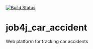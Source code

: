 [![Build Status](https://travis-ci.org/BaikovSergey/job4j_car_accident.svg?branch=main)](https://travis-ci.org/BaikovSergey/job4j_car_accident)

# job4j_car_accident
Web platform for tracking car accidents
